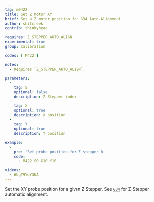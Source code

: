 ```yaml
---
tag: m0422
title: Set Z Motor XY
brief: Set a Z motor position for G34 Auto-Alignment
author: shitcreek
contrib: thinkyhead

requires: Z_STEPPER_AUTO_ALIGN
experimental: true
group: calibration

codes: [ M422 ]

notes:
  - Requires `Z_STEPPER_AUTO_ALIGN`.

parameters:
  -
    tag: S
    optional: false
    description: Z-Stepper index
  -
    tag: X
    optional: true
    description: X position
  -
    tag: Y
    optional: true
    description: Y position

example:
  -
    pre: 'Set probe position for Z stepper 0'
    code:
      - M422 S0 X10 Y10

videos:
  - 6UgT9YqY3UA
---
```


Set the XY probe position for a given Z Stepper. See [`G34`](/docs/gcode/G034.html) for Z-Stepper automatic alignment.
